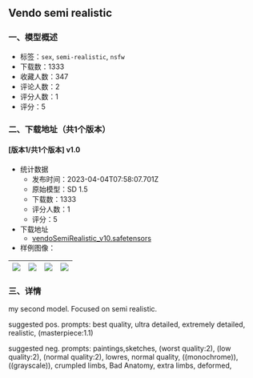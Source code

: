 ## Vendo semi realistic
### 一、模型概述

- 标签：`sex`, `semi-realistic`, `nsfw`
- 下载数：1333
- 收藏人数：347
- 评论人数：2
- 评分人数：1
- 评分：5

### 二、下载地址（共1个版本）

#### [版本1/共1个版本] v1.0

- 统计数据
  - 发布时间：2023-04-04T07:58:07.701Z
  - 原始模型：SD 1.5
  - 下载数：1333
  - 评分人数：1
  - 评分：5
- 下载地址
  - [vendoSemiRealistic_v10.safetensors](https://civitai.com/api/download/models/35431)
- 样例图像：

| <img src="https://image.civitai.com/xG1nkqKTMzGDvpLrqFT7WA/8163bed2-b444-47ca-f3f8-6387d38c4200/width=450/423977.jpeg" /> | <img src="https://image.civitai.com/xG1nkqKTMzGDvpLrqFT7WA/0db92b3c-dacd-4072-78d6-0421f39ce200/width=450/423972.jpeg" /> | <img src="https://image.civitai.com/xG1nkqKTMzGDvpLrqFT7WA/f08990d1-ce12-4c33-98d6-9608457d9500/width=450/423971.jpeg" /> | <img src="https://image.civitai.com/xG1nkqKTMzGDvpLrqFT7WA/e0806e8e-3243-4f66-589d-d354222a8f00/width=450/423973.jpeg" /> |
| ---- | ---- | ---- | ---- |


### 三、详情
<p>my second model. Focused on semi realistic.</p><p></p><p>suggested pos. prompts: best quality, ultra detailed, extremely detailed, realistic, (masterpiece:1.1)</p><p></p><p>suggested neg. prompts: paintings,sketches, (worst quality:2), (low quality:2), (normal quality:2), lowres, normal quality, ((monochrome)), ((grayscale)), crumpled limbs, Bad Anatomy, extra limbs, deformed,</p>